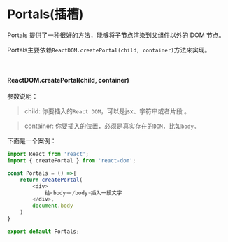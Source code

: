 # Portals(插槽)

Portals 提供了一种很好的方法，能够将子节点渲染到父组件以外的 DOM 节点。   

Portals主要依赖`ReactDOM.createPortal(child, container)`方法来实现。

<br />

#### ReactDOM.createPortal(child, container)

参数说明：  
> child: 你要插入的`React DOM`，可以是jsx、字符串或者片段 。    

> container: 你要插入的位置，必须是真实存在的`DOM`，比如`body`。

下面是一个案例：  

```js
import React from 'react';
import { createPortal } from 'react-dom';

const Portals = () =>{
    return createPortal(
        <div> 
            给<body></body>插入一段文字
        </div>,
        document.body
    )
}

export default Portals;
```

